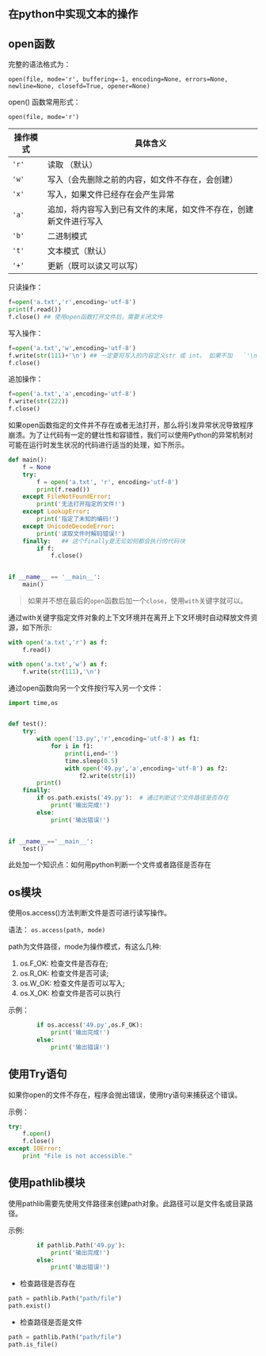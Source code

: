 ## 在python中实现文本的操作

## open函数
完整的语法格式为：

`open(file, mode='r', buffering=-1, encoding=None, errors=None, newline=None, closefd=True, opener=None)`

open() 函数常用形式：

`open(file, mode='r')`

| 操作模式 | 具体含义                         |
| -------- | -------------------------------- |
| `'r'`    | 读取 （默认）                    |
| `'w'`    | 写入（会先删除之前的内容，如文件不存在，会创建）       |
| `'x'`    | 写入，如果文件已经存在会产生异常 |
| `'a'`    | 追加，将内容写入到已有文件的末尾，如文件不存在，创建新文件进行写入 |
| `'b'`    | 二进制模式                       |
| `'t'`    | 文本模式（默认）                 |
| `'+'`    | 更新（既可以读又可以写）         |

只读操作：
```python
f=open('a.txt','r',encoding='utf-8')
print(f.read())
f.close() ## 使用open函数打开文件后，需要关闭文件
```
写入操作：
```python
f=open('a.txt','w',encoding='utf-8')
f.write(str(111)+'\n') ## 一定要将写入的内容定义str 或 int。 如果不加   `'\n'` 就不会换行。这个是直接覆盖文件原先内容
f.close()
```
追加操作：
```python
f=open('a.txt','a',encoding='utf-8')
f.write(str(222))
f.close()
```

如果open函数指定的文件并不存在或者无法打开，那么将引发异常状况导致程序崩溃。为了让代码有一定的健壮性和容错性，我们可以使用Python的异常机制对可能在运行时发生状况的代码进行适当的处理，如下所示。

```python
def main():
    f = None
    try:
        f = open('a.txt', 'r', encoding='utf-8')
        print(f.read())
    except FileNotFoundError:
        print('无法打开指定的文件!')
    except LookupError:
        print('指定了未知的编码!')
    except UnicodeDecodeError:
        print('读取文件时解码错误!')
    finally:   ## 这个finally是无论如何都会执行的代码块
        if f:
            f.close()


if __name__ == '__main__':
    main()
```

> 如果并不想在最后的`open`函数后加一个`close`，使用`with`关键字就可以。

通过with关键字指定文件对象的上下文环境并在离开上下文环境时自动释放文件资源，如下所示:
```python
with open('a.txt','r') as f:
    f.read()

with open('a.txt','w') as f:
    f.write(str(111),'\n')
```

通过open函数向另一个文件按行写入另一个文件：
```python
import time,os


def test():
    try:
        with open('13.py','r',encoding='utf-8') as f1:
            for i in f1:
                print(i,end='')
                time.sleep(0.5)
                with open('49.py','a',encoding='utf-8') as f2:
                    f2.write(str(i))
        print()
    finally:
        if os.path.exists('49.py'):  # 通过判断这个文件路径是否存在
            print('输出完成!')
        else:
            print('输出错误!')


if __name__=='__main__':
    test()
```
此处加一个知识点：如何用python判断一个文件或者路径是否存在

## os模块
使用os.access()方法判断文件是否可进行读写操作。

语法：
`os.access(path, mode)`

path为文件路径，mode为操作模式，有这么几种:

1. os.F_OK: 检查文件是否存在;
2. os.R_OK: 检查文件是否可读;
3. os.W_OK: 检查文件是否可以写入;
4. os.X_OK: 检查文件是否可以执行 

示例：
```python
        if os.access('49.py',os.F_OK):
            print('输出完成!')
        else:
            print('输出错误!')
```

## 使用Try语句
如果你open的文件不存在，程序会抛出错误，使用try语句来捕获这个错误。

示例：
```python
try:
    f.open()
    f.close()
except IOError:
    print "File is not accessible."
```


## 使用pathlib模块

使用pathlib需要先使用文件路径来创建path对象。此路径可以是文件名或目录路径。

示例:
```python
        if pathlib.Path('49.py'):
            print('输出完成!')
        else:
            print('输出错误!')
```
- 检查路径是否存在
```python
path = pathlib.Path("path/file")
path.exist()
```
- 检查路径是否是文件
```python
path = pathlib.Path("path/file")
path.is_file()
```
